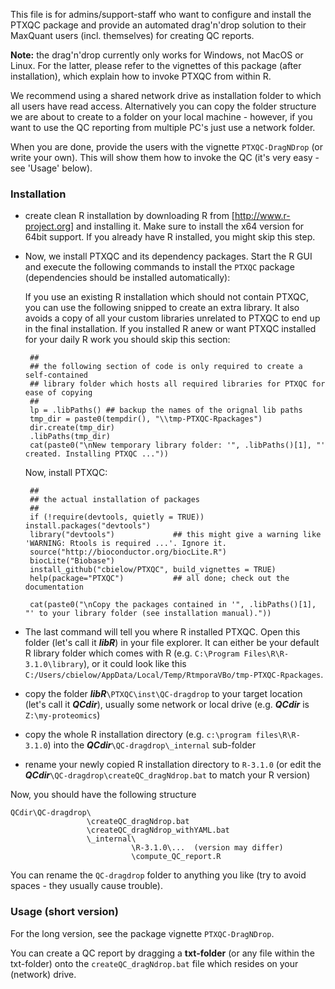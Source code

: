 This file is for admins/support-staff who want to configure and install the PTXQC package
and provide an automated drag'n'drop solution to their MaxQuant users (incl. themselves) for creating QC reports.

**Note:** the drag'n'drop currently only works for Windows, not MacOS or Linux. 
          For the latter, please refer to the vignettes of this package (after installation), which explain how to invoke PTXQC from within R.

We recommend using a shared network drive as installation folder to which all users have read access. Alternatively you can copy the folder structure we are about to create to a folder on your local machine - however, if you want to use the QC reporting from multiple PC's just use a network folder.

When you are done, provide the users with the vignette `PTXQC-DragNDrop` (or write your own).
This will show them how to invoke the QC (it's very easy - see 'Usage' below).

### Installation
 - create clean R installation by downloading R from [http://www.r-project.org] and installing it. Make sure to install the x64 version for 64bit support.
   If you already have R installed, you might skip this step.
 - Now, we install PTXQC and its dependency packages.
   Start the R GUI and execute the following commands to install the `PTXQC` package (dependencies should be installed automatically):

   If you use an existing R installation which should not contain PTXQC, you can use the following snipped to create an extra library. It also avoids a copy of all your custom libraries unrelated to PTXQC to end up in the final installation.
   If you installed R anew or want PTXQC installed for your daily R work you should skip this section:
   
        ##
        ## the following section of code is only required to create a self-contained 
        ## library folder which hosts all required libraries for PTXQC for ease of copying
        ##
        lp = .libPaths() ## backup the names of the orignal lib paths
        tmp_dir = paste0(tempdir(), "\\tmp-PTXQC-Rpackages")
        dir.create(tmp_dir)
        .libPaths(tmp_dir)
        cat(paste0("\nNew temporary library folder: '", .libPaths()[1], "' created. Installing PTXQC ..."))

   Now, install PTXQC:
   
        ##
        ## the actual installation of packages
        ##
        if (!require(devtools, quietly = TRUE)) install.packages("devtools")
        library("devtools")             ## this might give a warning like 'WARNING: Rtools is required ...'. Ignore it.
        source("http://bioconductor.org/biocLite.R")
        biocLite("Biobase")
        install_github("cbielow/PTXQC", build_vignettes = TRUE) 
        help(package="PTXQC")           ## all done; check out the documentation

        cat(paste0("\nCopy the packages contained in '", .libPaths()[1], "' to your library folder (see installation manual)."))


 - The last command will tell you where R installed PTXQC. Open this folder (let's call it **_libR_**) in your file explorer. It can either be your default R library 
   folder which comes with R (e.g. `C:\Program Files\R\R-3.1.0\library`), or it could look like this `C:/Users/cbielow/AppData/Local/Temp/RtmporaVBo/tmp-PTXQC-Rpackages`. 
 - copy the folder **_libR_**`\PTXQC\inst\QC-dragdrop` to your target location (let's call it **_QCdir_**), usually some network or local drive
   (e.g. **_QCdir_** is `Z:\my-proteomics`)
 - copy the whole R installation directory (e.g. `c:\program files\R\R-3.1.0`) into the **_QCdir_**`\QC-dragdrop\_internal` sub-folder
 - rename your newly copied R installation directory to `R-3.1.0` (or edit the **_QCdir_**`\QC-dragdrop\createQC_dragNdrop.bat` to match your R version)
 
Now, you should have the following structure

    QCdir\QC-dragdrop\
                     \createQC_dragNdrop.bat
                     \createQC_dragNdrop_withYAML.bat
                     \_internal\
                               \R-3.1.0\...  (version may differ)
                               \compute_QC_report.R
 
You can rename the `QC-dragdrop` folder to anything you like (try to avoid spaces - they usually cause trouble).
 
### Usage (short version)

  For the long version, see the package vignette `PTXQC-DragNDrop`.
  
  You can create a QC report by dragging a **txt-folder** (or any file within the txt-folder)
  onto the `createQC_dragNdrop.bat` file which resides on your (network) drive.

  [http://www.r-project.org]: http://www.r-project.org